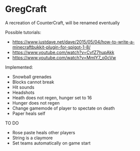 # GregCraft
A recreation of CounterCraft, will be renamed eventually

Possible tutorials: 
- https://www.justdave.net/dave/2015/05/04/how-to-write-a-minecraftbukkit-plugin-for-spigot-1-8/
- https://www.youtube.com/watch?v=CvfZ7hupAkk
- https://www.youtube.com/watch?v=MmlY7_o0cVw

Implemented:
- Snowball grenades
- Blocks cannot break
- Hit sounds
- Headshots
- Heath does not regen, hunger set to 16
- Hunger does not regen
- Change gamemode of player to spectate on death
- Paper heals self

TO DO

- Rose paste heals other players
- String is a claymore
- Set teams automatically on game start
